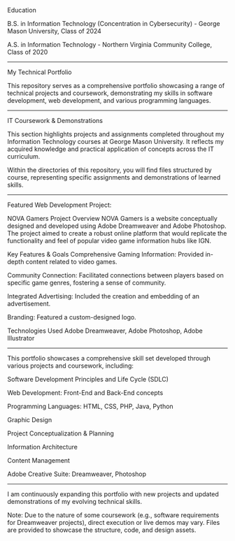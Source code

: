 Education

B.S. in Information Technology (Concentration in Cybersecurity) - George Mason University, Class of 2024

A.S. in Information Technology - Northern Virginia Community College, Class of 2020
____
My Technical Portfolio

This repository serves as a comprehensive portfolio showcasing a range of technical projects and coursework, demonstrating my skills in software development, web development, and various programming languages.
___
IT Coursework & Demonstrations

This section highlights projects and assignments completed throughout my Information Technology courses at George Mason University. It reflects my acquired knowledge and practical application of concepts across the IT curriculum.

Within the directories of this repository, you will find files structured by course, representing specific assignments and demonstrations of learned skills.
____
Featured Web Development Project:

NOVA Gamers Project Overview NOVA Gamers is a website conceptually designed and developed using Adobe Dreamweaver and Adobe Photoshop. The project aimed to create a robust online platform that would replicate the functionality and feel of popular video game information hubs like IGN.

Key Features & Goals Comprehensive Gaming Information: Provided in-depth content related to video games.

Community Connection: Facilitated connections between players based on specific game genres, fostering a sense of community.

Integrated Advertising: Included the creation and embedding of an advertisement.

Branding: Featured a custom-designed logo.

Technologies Used Adobe Dreamweaver, Adobe Photoshop, Adobe Illustrator
____
This portfolio showcases a comprehensive skill set developed through various projects and coursework, including:


Software Development Principles and Life Cycle (SDLC)

Web Development: Front-End and Back-End concepts

Programming Languages: HTML, CSS, PHP, Java, Python

Graphic Design

Project Conceptualization & Planning

Information Architecture

Content Management

Adobe Creative Suite: Dreamweaver, Photoshop

___

I am continuously expanding this portfolio with new projects and updated demonstrations of my evolving technical skills.

Note: Due to the nature of some coursework (e.g., software requirements for Dreamweaver projects), direct execution or live demos may vary. Files are provided to showcase the structure, code, and design assets.
